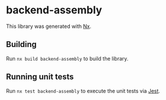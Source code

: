 # backend-assembly

This library was generated with [Nx](https://nx.dev).

## Building

Run `nx build backend-assembly` to build the library.

## Running unit tests

Run `nx test backend-assembly` to execute the unit tests via [Jest](https://jestjs.io).
